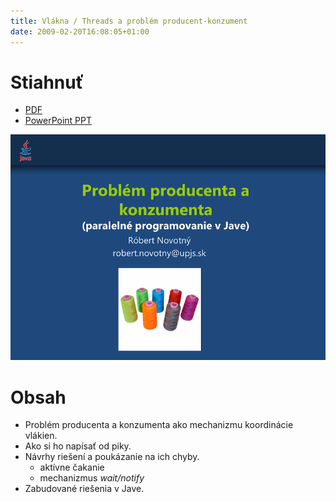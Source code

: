 ```yaml
---
title: Vlákna / Threads a problém producent-konzument
date: 2009-02-20T16:08:05+01:00
---
```


Stiahnuť
========

* [PDF](threads-producer-consumer.pdf)
* [PowerPoint PPT](threads-producer-consumer.ppt)

![](first-slide.png)

Obsah
=====

- Problém producenta a konzumenta ako mechanizmu koordinácie vlákien. 
- Ako si ho napísať od piky. 
- Návrhy riešení a poukázanie na ich chyby. 
  - aktívne čakanie
  - mechanizmus *wait/notify*
- Zabudované riešenia v Jave.

